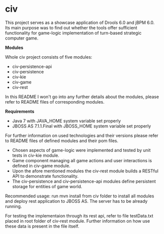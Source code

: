 civ
===

This project serves as a showcase application of Drools 6.0 and jBPM 6.0. Its main purpose was to find out whether the tools offer sufficient functionality for game-logic implementation of turn-based strategic computer game.

**Modules**

Whole civ project consists of five modules:
* civ-persistence-api
* civ-persistence
* civ-kie
* civ-game
* civ-rest

In this README I won't go into any further details about the modules, please refer to README files of corresponding modules.

**Requirements**
* Java 7 with JAVA_HOME system variable set properly
* JBOSS AS 7.1.1.Final with JBOSS_HOME system variable set properly

For further information on used technologies and their versions please refer to README files of defined modules and their pom files.

* Chosen aspects of game-logic were implemented and tested by unit tests in civ-kie module.
* Game component managing all game actions and user interactions is defined in civ-game module.
* Upon the afore mentioned modules the civ-rest module builds a RESTful API to demonstrate functionality.
* The civ-persistence and civ-persistence-api modules define persistent storage for entities of game world.

Recommended usage: run mvn install from civ folder to install all modules and deploy rest application to JBOSS AS. The server has to be already running.

For testing the implementaion through its rest api, refer to file testData.txt placed in root folder of civ-rest module. Further information on how use these data is present in the file itself.
